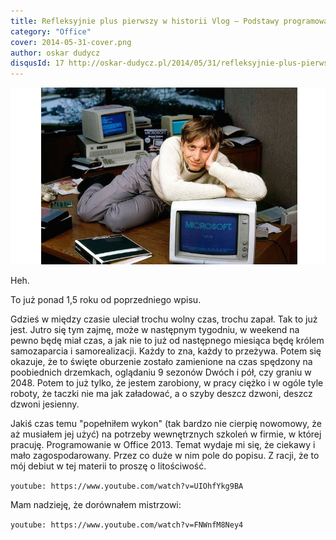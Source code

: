 ```yaml
---
title: Refleksyjnie plus pierwszy w historii Vlog – Podstawy programowania w Office 2013
category: "Office"
cover: 2014-05-31-cover.png
author: oskar dudycz
disqusId: 17 http://oskar-dudycz.pl/2014/05/31/refleksyjnie-plus-pierwszy-w-historii-vlog/
---
```


![cover](2014-05-31-cover.png)

Heh. 

To już ponad 1,5 roku od poprzedniego wpisu. 

Gdzieś w między czasie uleciał trochu wolny czas, trochu zapał. Tak to już jest. Jutro się tym zajmę, może w następnym tygodniu, w weekend na pewno będę miał czas, a jak nie to już od następnego miesiąca będę królem samozaparcia i samorealizacji. Każdy to zna, każdy to przeżywa. Potem się okazuje, że to święte oburzenie zostało zamienione na czas spędzony na poobiednich drzemkach, oglądaniu 9 sezonów Dwóch i pół, czy graniu w 2048. Potem to już tylko, że jestem zarobiony, w pracy ciężko i w ogóle tyle roboty, że taczki nie ma jak załadować, a o szyby deszcz dzwoni, deszcz dzwoni jesienny.

Jakiś czas temu "popełniłem wykon" (tak bardzo nie cierpię nowomowy, że aż musiałem jej użyć) na potrzeby wewnętrznych szkoleń w firmie, w której pracuję. Programowanie w Office 2013. Temat wydaje mi się, że ciekawy i mało zagospodarowany. Przez co duże w nim pole do popisu. Z racji, że to mój debiut w tej materii to proszę o litościwość.

`youtube: https://www.youtube.com/watch?v=UIOhfYkg9BA`

Mam nadzieję, że dorównałem mistrzowi:

`youtube: https://www.youtube.com/watch?v=FNWnfM8Ney4`